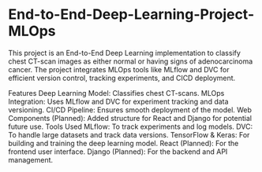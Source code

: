 # End-to-End-Deep-Learning-Project-MLOps
This project is an End-to-End Deep Learning implementation to classify chest CT-scan images as either normal or having signs of adenocarcinoma cancer. The project integrates MLOps tools like MLflow and DVC for efficient version control, tracking experiments, and CICD deployment.

Features
Deep Learning Model: Classifies chest CT-scans.
MLOps Integration: Uses MLflow and DVC for experiment tracking and data versioning.
CI/CD Pipeline: Ensures smooth deployment of the model.
Web Components (Planned): Added structure for React and Django for potential future use.
Tools Used
MLflow: To track experiments and log models.
DVC: To handle large datasets and track data versions.
TensorFlow & Keras: For building and training the deep learning model.
React (Planned): For the frontend user interface.
Django (Planned): For the backend and API management.

